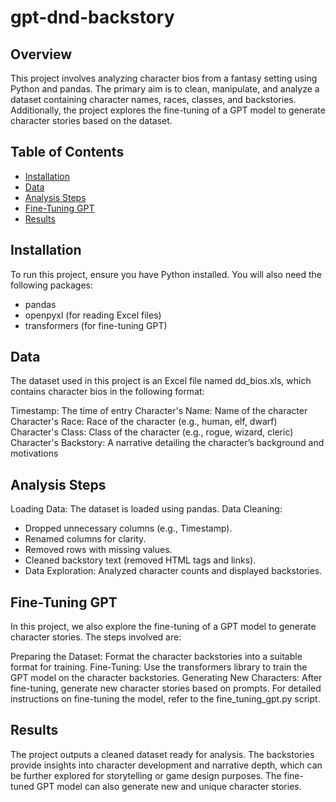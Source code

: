 # gpt-dnd-backstory


## Overview

This project involves analyzing character bios from a fantasy setting using Python and pandas. The primary aim is to clean, manipulate, and analyze a dataset containing character names, races, classes, and backstories. Additionally, the project explores the fine-tuning of a GPT model to generate character stories based on the dataset.

## Table of Contents

- [Installation](#installation)
- [Data](#data)
- [Analysis Steps](#analysis-steps)
- [Fine-Tuning GPT](#fine-tuning-gpt)
- [Results](#results)

## Installation

To run this project, ensure you have Python installed. You will also need the following packages:

- pandas
- openpyxl (for reading Excel files)
- transformers (for fine-tuning GPT)

## Data
The dataset used in this project is an Excel file named dd_bios.xls, which contains character bios in the following format:

Timestamp: The time of entry
Character's Name: Name of the character
Character's Race: Race of the character (e.g., human, elf, dwarf)
Character's Class: Class of the character (e.g., rogue, wizard, cleric)
Character's Backstory: A narrative detailing the character’s background and motivations

## Analysis Steps
Loading Data: The dataset is loaded using pandas.
Data Cleaning:
- Dropped unnecessary columns (e.g., Timestamp).
- Renamed columns for clarity.
- Removed rows with missing values.
- Cleaned backstory text (removed HTML tags and links).
- Data Exploration: Analyzed character counts and displayed backstories.

## Fine-Tuning GPT
In this project, we also explore the fine-tuning of a GPT model to generate character stories. The steps involved are:

Preparing the Dataset: Format the character backstories into a suitable format for training.
Fine-Tuning: Use the transformers library to train the GPT model on the character backstories.
Generating New Characters: After fine-tuning, generate new character stories based on prompts.
For detailed instructions on fine-tuning the model, refer to the fine_tuning_gpt.py script.

## Results
The project outputs a cleaned dataset ready for analysis. The backstories provide insights into character development and narrative depth, which can be further explored for storytelling or game design purposes. The fine-tuned GPT model can also generate new and unique character stories.
